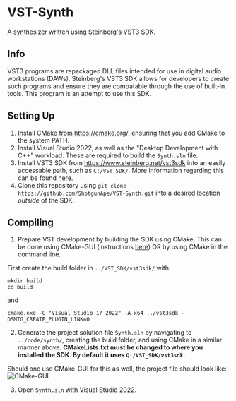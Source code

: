 # VST-Synth
A synthesizer written using Steinberg's VST3 SDK.

## Info
VST3 programs are repackaged DLL files intended for use in digital audio workstations (DAWs). Steinberg's VST3 SDK allows for developers to create such programs and ensure they are compatable through the use of built-in tools. This program is an attempt to use this SDK.
## Setting Up
1. Install CMake from https://cmake.org/, ensuring that you add CMake to the system PATH.
2. Install Visual Studio 2022, as well as the "Desktop Development with C++" workload. These are required to build the ```Synth.sln``` file.
3. Install VST3 SDK from https://www.steinberg.net/vst3sdk into an easily accessable path, such as ```C:/VST_SDK/```. More information regarding this can be found [here](https://steinbergmedia.github.io/vst3_dev_portal/pages/Getting+Started/Links.html).
4. Clone this repository using ```git clone https://github.com/ShotgunApe/VST-Synth.git``` into a desired location *outside* of the SDK.
## Compiling
1. Prepare VST development by building the SDK using CMake. This can be done using CMake-GUI (instructions [here](https://steinbergmedia.github.io/vst3_dev_portal/pages/Tutorials/Building+the+examples/Building+the+examples+included+in+the+SDK+Windows.html)) OR by using CMake in the command line.

First create the build folder in ```../VST_SDK/vst3sdk/``` with:
```
mkdir build
cd build
```
and
```
cmake.exe -G "Visual Studio 17 2022" -A x64 ../vst3sdk -DSMTG_CREATE_PLUGIN_LINK=0
```
2. Generate the project solution file ```Synth.sln``` by navigating to ```../code/synth/```, creating the build folder, and using CMake in a similar manner above.
**CMakeLists.txt must be changed to where you installed the SDK. By default it uses ```Q:/VST_SDK/vst3sdk```.**

Should one use CMake-GUI for this as well, the project file should look like:
![CMake-GUI](https://i.imgur.com/RXWMDb1.png)

3. Open ```Synth.sln``` with Visual Studio 2022.
